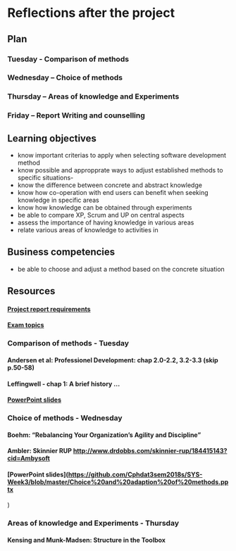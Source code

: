 # Reflections after the project

## Plan
### Tuesday - Comparison of methods
### Wednesday – Choice of methods
### Thursday – Areas of knowledge and Experiments
### Friday – Report Writing and counselling


## Learning objectives
- know important criterias to apply when selecting software development method
- know possible and appropprate ways to adjust established methods to specific situations- 
- know the difference between concrete and abstract knowledge
- know how co-operation with end users can benefit when seeking knowledge in specific areas
- know how knowledge can be obtained through experiments
- be able to compare XP, Scrum and UP on central aspects
- assess the importance of having knowledge in various areas
- relate various areas of knowledge to activities in 

## Business competencies 
- be able to choose and adjust a method based on the concrete situation


## Resources
#### [Project report requirements](https://github.com/Cphdat3sem2018s/SYS-Week3/blob/master/3.%20semester%20SYS%20report%202018.docx)
#### [Exam topics](https://github.com/Cphdat3sem2018s/SYS-Week3/blob/master/Emner%20til%20mundtlig%20eksamen.docx)


### Comparison of methods - Tuesday
#### Andersen et al: Professionel Development: chap 2.0-2.2, 3.2-3.3 (skip p.50-58)
#### Leffingwell - chap 1: A brief history ...
#### [PowerPoint slides](https://github.com/Cphdat3sem2018s/SYS-Week3/blob/master/Comparison%20of%20methods%202018.pptx)

### Choice of methods - Wednesday
#### Boehm: “Rebalancing Your Organization’s Agility and Discipline”
#### Ambler: Skinnier RUP http://www.drdobbs.com/skinnier-rup/184415143?cid=Ambysoft
#### [PowerPoint slides](https://github.com/Cphdat3sem2018s/SYS-Week3/blob/master/Choice%20and%20adaption%20of%20methods.pptx
)


### Areas of knowledge and Experiments - Thursday
#### Kensing and Munk-Madsen: Structure in the Toolbox



